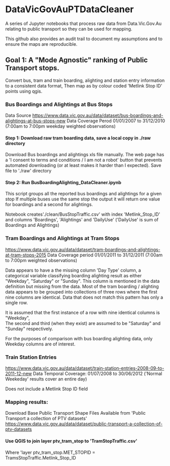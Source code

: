 # DataVicGovAuPTDataCleaner
A series of Jupyter notebooks that process raw data from Data.Vic.Gov.Au relating to public transport so they can be used for mapping.

This github also provides an audit trail to document my assumptions and to ensure the maps are reproducible.

## Goal 1: A "Mode Agnostic" ranking of Public Transport stops.
Convert bus, tram and train boarding, alighting and station entry information to a consistent data format,
Then map as by colour coded 'Metlink Stop ID' points using qgis.

### Bus Boardings and Alightings at Bus Stops
Data Source https://www.data.vic.gov.au/data/dataset/bus-boardings-and-alightings-at-bus-stops-new
Data Coverage Perod 01/01/2007 to 31/12/2010 (7:00am to 7:00pm weekday weighted observations)

#### Step 1: Download raw tram boarding data, save a local copy in ./raw directory
Download Bus boardings and alightings xls file manually.
The web page has a 'I consent to terms and conditions / I am not a robot' button that prevents automated downloading (or at least makes it harder than I expected).
Save file to './raw' directory

#### Step 2: Run BusBoardingAlighting_DataCleaner.ipynb
This script groups all the reported bus boardings and alightings for a given stop
If multiple buses use the same stop the output it will return one value for boardings and a second for alightings.

Notebook creates'./clean/BusStopTraffic.csv' with index 'Metlink_Stop_ID' and columns 'Boardings', 'Alightings' and 'DailyUse' ('DailyUse' is sum of Boardings and Alightings)



### Tram Boardings and Alightings at Tram Stops
https://www.data.vic.gov.au/data/dataset/tram-boardings-and-alightings-at-tram-stops-2015
Data Coverage period 01/01/2011 to 31/12/2011 (7:00am to 7:00pm weighted observations)

Data appears to have a the missing column  'Day Type' column, a categorical variable classifying boarding alighting result as either "Weekday", "Saturday" or "Sunday".  This column is mentioned in the data definition but missing from the data.
Most of the tram boarding / alighting data appears to be grouped into collections of three rows where the first nine columns are identical.   Data that does not match this pattern has only a single row. 

It is assumed that the first instance of a row with nine identical columns is "Weekday",  
The second and third (when they exist) are assumed to be "Saturday" and "Sunday" respectively.  

For the purposes of comparison with bus boarding alighting data, only Weekday columns are of interest.

### Train Station Entries
https://www.data.vic.gov.au/data/dataset/train-station-entries-2008-09-to-2011-12-new
Data Temporal Coverage:	01/07/2008 to 30/06/2012  ('Normal Weekeday' results cover an entire day)

Does not include a Metlink Stop ID field


### Mapping results:
Download Base Public Transport Shape Files
Available from 'Public Transport a collection of PTV datasets'
https://www.data.vic.gov.au/data/dataset/public-transport-a-collection-of-ptv-datasets

#### Use QGIS to join layer ptv_tram_stop to 'TramStopTraffic.csv'
Where 'layer ptv_tram_stop.MET_STOPID = TramsStopTraffic.Metlink_Stop_ID
